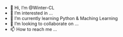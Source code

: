 - 👋 Hi, I’m @Winter-CL
- 👀 I’m interested in ...
- 🌱 I’m currently learning Python & Maching Learning
- 💞️ I’m looking to collaborate on ...
- 📫 How to reach me ...

<!---
Winter-CL/Winter-CL is a ✨ special ✨ repository because its `README.md` (this file) appears on your GitHub profile.
You can click the Preview link to take a look at your changes.
--->
